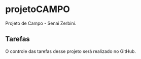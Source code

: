 # projetoCAMPO
Projeto de Campo - Senai Zerbini.

## Tarefas
O controle das tarefas desse projeto será realizado no GitHub.
